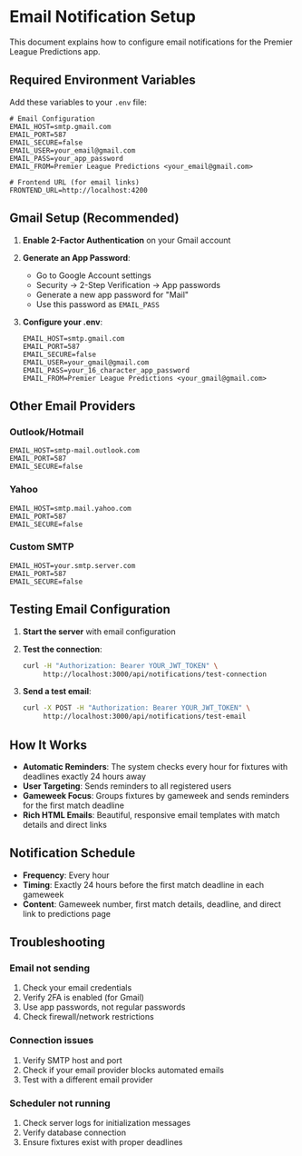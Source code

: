 # Email Notification Setup

This document explains how to configure email notifications for the Premier League Predictions app.

## Required Environment Variables

Add these variables to your `.env` file:

```env
# Email Configuration
EMAIL_HOST=smtp.gmail.com
EMAIL_PORT=587
EMAIL_SECURE=false
EMAIL_USER=your_email@gmail.com
EMAIL_PASS=your_app_password
EMAIL_FROM=Premier League Predictions <your_email@gmail.com>

# Frontend URL (for email links)
FRONTEND_URL=http://localhost:4200
```

## Gmail Setup (Recommended)

1. **Enable 2-Factor Authentication** on your Gmail account
2. **Generate an App Password**:
   - Go to Google Account settings
   - Security → 2-Step Verification → App passwords
   - Generate a new app password for "Mail"
   - Use this password as `EMAIL_PASS`

3. **Configure your .env**:
   ```env
   EMAIL_HOST=smtp.gmail.com
   EMAIL_PORT=587
   EMAIL_SECURE=false
   EMAIL_USER=your_gmail@gmail.com
   EMAIL_PASS=your_16_character_app_password
   EMAIL_FROM=Premier League Predictions <your_gmail@gmail.com>
   ```

## Other Email Providers

### Outlook/Hotmail
```env
EMAIL_HOST=smtp-mail.outlook.com
EMAIL_PORT=587
EMAIL_SECURE=false
```

### Yahoo
```env
EMAIL_HOST=smtp.mail.yahoo.com
EMAIL_PORT=587
EMAIL_SECURE=false
```

### Custom SMTP
```env
EMAIL_HOST=your.smtp.server.com
EMAIL_PORT=587
EMAIL_SECURE=false
```

## Testing Email Configuration

1. **Start the server** with email configuration
2. **Test the connection**:
   ```bash
   curl -H "Authorization: Bearer YOUR_JWT_TOKEN" \
        http://localhost:3000/api/notifications/test-connection
   ```

3. **Send a test email**:
   ```bash
   curl -X POST -H "Authorization: Bearer YOUR_JWT_TOKEN" \
        http://localhost:3000/api/notifications/test-email
   ```

## How It Works

- **Automatic Reminders**: The system checks every hour for fixtures with deadlines exactly 24 hours away
- **User Targeting**: Sends reminders to all registered users
- **Gameweek Focus**: Groups fixtures by gameweek and sends reminders for the first match deadline
- **Rich HTML Emails**: Beautiful, responsive email templates with match details and direct links

## Notification Schedule

- **Frequency**: Every hour
- **Timing**: Exactly 24 hours before the first match deadline in each gameweek
- **Content**: Gameweek number, first match details, deadline, and direct link to predictions page

## Troubleshooting

### Email not sending
1. Check your email credentials
2. Verify 2FA is enabled (for Gmail)
3. Use app passwords, not regular passwords
4. Check firewall/network restrictions

### Connection issues
1. Verify SMTP host and port
2. Check if your email provider blocks automated emails
3. Test with a different email provider

### Scheduler not running
1. Check server logs for initialization messages
2. Verify database connection
3. Ensure fixtures exist with proper deadlines

